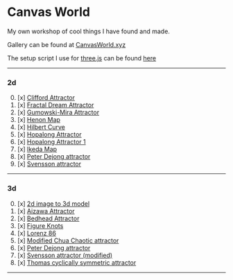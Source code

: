 
# Canvas World

My own workshop of cool things I have found and made.

Gallery can be found at [CanvasWorld.xyz](http://CanvasWorld.xyz)

The setup script I use for [three.js](https://threejs.org/) can be found [here](/ThreeSetup.js)

----


### 2d
0. [x] [Clifford Attractor](http://canvasworld.xyz/2d_Clifford_Attractor)
1. [x] [Fractal Dream Attractor](http://canvasworld.xyz/2d_Fractal_Dream_Attractor)
2. [x] [Gumowski-Mira Attractor](http://canvasworld.xyz/2d_Gumowski-Mira_Attractor)
3. [x] [Henon Map](http://canvasworld.xyz/2d_Henon_Map)
4. [x] [Hilbert Curve](http://canvasworld.xyz/2d_Hilbert_Curve)
5. [x] [Hopalong Attractor](http://canvasworld.xyz/2d_Hopalong_Attractor)
6. [x] [Hopalong Attractor 1](http://canvasworld.xyz/2d_Hopalong_Attractor_1)
7. [x] [Ikeda Map](http://canvasworld.xyz/2d_Ikeda_Map)
8. [x] [Peter Dejong attractor](http://canvasworld.xyz/2d_Peter_Dejong_attractor)
9. [x] [Svensson attractor](http://canvasworld.xyz/2d_Svensson_attractor)
---
### 3d
0. [x] [2d image to 3d model](http://canvasworld.xyz/3d_2d_image_to_3d_model)
1. [x] [Aizawa Attractor](http://canvasworld.xyz/3d_Aizawa_Attractor)
2. [x] [Bedhead Attractor](http://canvasworld.xyz/3d_Bedhead_Attractor)
3. [x] [Figure Knots](http://canvasworld.xyz/3d_Figure_Knots)
4. [x] [Lorenz 86](http://canvasworld.xyz/3d_Lorenz_86)
5. [x] [Modified Chua Chaotic attractor](http://canvasworld.xyz/3d_Modified_Chua_Chaotic_attractor)
6. [x] [Peter Dejong attractor](http://canvasworld.xyz/3d_Peter_Dejong_attractor)
7. [x] [Svensson attractor (modified)](http://canvasworld.xyz/3d_Svensson_attractor_(modified))
8. [x] [Thomas cyclically symmetric attractor](http://canvasworld.xyz/3d_Thomas_cyclically_symmetric_attractor)
---